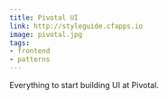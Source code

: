 ```yaml
---
title: Pivotal UI
link: http://styleguide.cfapps.io
image: pivotal.jpg
tags:
- frontend
- patterns
---
```


Everything to start building UI at Pivotal.
